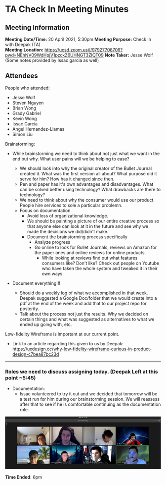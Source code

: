 # TA Check In Meeting Minutes
## Meeting Information
**Meeting Date/Time:** 20 April 2021, 5:30pm
**Meeting Purpose:** Check in with Deepak (TA)  
**Meeting Location:** https://ucsd.zoom.us/j/97927708709?pwd=NEhNV09WdHpjV1pzckZ6UHNGT3ZIQT09
**Note Taker:** Jesse Wolf (Some notes provided by Issac garcia as well)

## Attendees
People who attended:
- Jesse Wolf
- Steven Nguyen
- Brian Wong
- Grady Gabriel
- Kevin Wong
- Issac Garcia
- Angel Hernandez-Llamas
- Simon Liu

Brainstorming: 
- While brainstorming we need to think about not just what we want in the end but why. What user pains will we be helping to ease? 
  - We should look into why the original creator of the Bullet Journal created it. What was the first version all about? What purpose did it serve for him? How has it changed since then. 
  - Pen and paper has it's own advantages and disadvantages. What can be solved better using technology? What drawbacks are there to technology?
  - We need to think about why the consumer would use our product. People hire services to sole a particular problemn.
  - Focus on documentation
    - Avoid loss of organizational knowledge.
    - We should be painting a picture of our entire creative process so that anyone else can look at it in the future and see why we made the decisions we did/didn't make. 
    - Document the brainstorming process specifically
      - Analyze progress
      - Go online to look for Bullet Journals, reviews on Amazon for the paper ones and online reviews for online products.
        - While looking at reviews find out what features consumers like? Don't like? Check out people on Youtube who have taken the whole system and tweaked it in their own ways. 


- Document everything!!!
    - Should do a weekly log of what we accomplished in that week. Deepak suggested a Google Doc/folder that we would create into a pdf at the end of the week and add that to our project repo for posterity. 
    - Talk about the process not just the results. Why we decided on certain things and what was suggested as alternatives to what we ended up going with, etc.


Low-fidelity Wireframe is important at our current point.
-  Link to an article regarding this given to us by Deepak: https://uxdesign.cc/why-low-fidelity-wireframe-curious-in-product-design-c7bea87bc23d

--- 

### Roles we need to discuss assigning today. (Deepak Left at this point ~5:45)
- Documentation: 
  - Issac volunteered to try it out and we decided that tomorrow will be a test run for him during our brainstorming session. We will reassess after that to see if he is comfortable continuing as the documentation role. 


![Screenshot from Today](screenshots/200421-TA-Meeting.png)

**Time Ended:** 6pm
